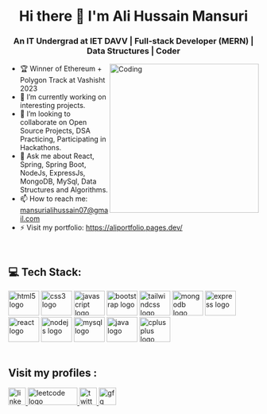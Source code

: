 <h1 align="center">Hi there 👋 I'm Ali Hussain Mansuri</h1>
<h3 align="center">An IT Undergrad at IET DAVV | Full-stack Developer (MERN) | Data Structures | Coder</h3>

<img align="right" alt="Coding" width="300" src="https://camo.githubusercontent.com/c1dcb74cc1c1835b1d716f5051499a2814c683c806b15f04b0eba492863703e9/68747470733a2f2f63646e2e6472696262626c652e636f6d2f75736572732f3733303730332f73637265656e73686f74732f363538313234332f6176656e746f2e676966">

- 🏆 Winner of Ethereum + Polygon Track at Vashisht 2023
- 🔭 I’m currently working on interesting projects.
- 👯 I’m looking to collaborate on Open Source Projects, DSA Practicing, Participating in Hackathons.
- 💬 Ask me about React, Spring, Spring Boot, NodeJs, ExpressJs, MongoDB, MySql, Data Structures and Algorithms.
- 📫 How to reach me: mansurialihussain07@gmail.com
- ⚡ Visit my portfolio: https://aliportfolio.pages.dev/

<br>
<h2 align="left">💻 Tech Stack:</h2>

<div align="left">
  <img src="https://cdn.jsdelivr.net/gh/devicons/devicon/icons/html5/html5-original.svg" height="50" width="62" alt="html5 logo"  />
  <img src="https://cdn.jsdelivr.net/gh/devicons/devicon/icons/css3/css3-original.svg" height="50" width="62" alt="css3 logo"  />
  <img src="https://cdn.jsdelivr.net/gh/devicons/devicon/icons/javascript/javascript-original.svg" height="50" width="62" alt="javascript logo"  />
  <img src="https://cdn.jsdelivr.net/gh/devicons/devicon/icons/bootstrap/bootstrap-original.svg" height="50" width="62" alt="bootstrap logo"  />
  <img src="https://static-00.iconduck.com/assets.00/tailwind-css-icon-512x307-1v56l8ed.png" height="50" width="62" alt="tailwindcss logo"  />
  <img src="https://cdn.jsdelivr.net/gh/devicons/devicon/icons/mongodb/mongodb-original.svg" height="50" width="62" alt="mongodb logo"  />
  <img src="https://cdn.jsdelivr.net/gh/devicons/devicon/icons/express/express-original.svg" height="50" width="62" alt="express logo"  />
  <img src="https://cdn.jsdelivr.net/gh/devicons/devicon/icons/react/react-original.svg" height="50" width="62" alt="react logo"  />
  <img src="https://cdn.jsdelivr.net/gh/devicons/devicon/icons/nodejs/nodejs-original.svg" height="50" width="62" alt="nodejs logo"  />
  <img src="https://cdn.jsdelivr.net/gh/devicons/devicon/icons/mysql/mysql-original.svg" height="50" width="62" alt="mysql logo"  />
  <img src="https://cdn.jsdelivr.net/gh/devicons/devicon/icons/java/java-original.svg" height="50" width="62" alt="java logo"  />
  <img src="https://cdn.jsdelivr.net/gh/devicons/devicon/icons/cplusplus/cplusplus-original.svg" height="50" width="62" alt="cplusplus logo"  />
</div>
<br>
<h2 align="left">Visit my profiles : </h2>
<div align="left">
  
  <a href="https://www.linkedin.com/in/ali-hussain-mansuri-4aa7a920b/" target="_blank">
    <img src="https://img.shields.io/static/v1?message=LinkedIn&logo=linkedin&label=&color=0077B5&logoColor=white&labelColor=&style=for-the-badge" height="35" alt="linkedin logo"  />
  </a>
  
  <a href="https://leetcode.com/ali_mansuri_07/" target="_blank">
    <img src="https://leetcode.com/static/images/LeetCode_Sharing.png" height="35" width="100" alt="leetcode logo"  />
  </a>
  
  <a href="https://twitter.com/mansuri_ali_51" target="_blank">
    <img src="https://img.shields.io/static/v1?message=Twitter&logo=twitter&label=&color=1DA1F2&logoColor=white&labelColor=&style=for-the-badge" height="35" alt="twitter logo"  />
  </a>
  
  <a href="https://auth.geeksforgeeks.org/user/mansurialihussain07" target="_blank">
    <img src="https://encrypted-tbn0.gstatic.com/images?q=tbn:ANd9GcQKvj0Y3JPDRaUvVHZrjhCxe1zwkEDfO6EnNlPvTkuK&s" height="35" alt="gfg logo"  />
  </a>
  
</div>
